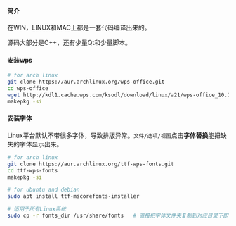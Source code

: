 #### 简介

在WIN，LINUX和MAC上都是一套代码编译出来的。

源码大部分是C++，还有少量Qt和少量脚本。

#### 安装wps

```bash
# for arch linux
git clone https://aur.archlinux.org/wps-office.git
cd wps-office
wget http://kdl1.cache.wps.com/ksodl/download/linux/a21/wps-office_10.1.0.5707~a21_x86_64.tar.xz
makepkg -si


```



#### 安装字体

Linux平台默认不带很多字体，导致排版异常。`文件/选项/视图`点击**字体替换**能把缺失的字体显示出来。

```bash
# for arch linux
git clone https://aur.archlinux.org/ttf-wps-fonts.git
cd ttf-wps-fonts
makepkg -si

# for ubuntu and debian
sudo apt install ttf-mscorefonts-installer

# 适用于所有Linux系统
sudo cp -r fonts_dir /usr/share/fonts	# 直接把字体文件夹复制到对应目录下即可
```

